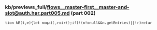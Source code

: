 ### kb/previews_full/flows__master-first__master-and-slot@auth.har.part005.md (part 002)

```md
tion kE(t,e){let n=qa(),r=ir();if(!(n!=null&&n.getEntries)||!r)retur
```

```
